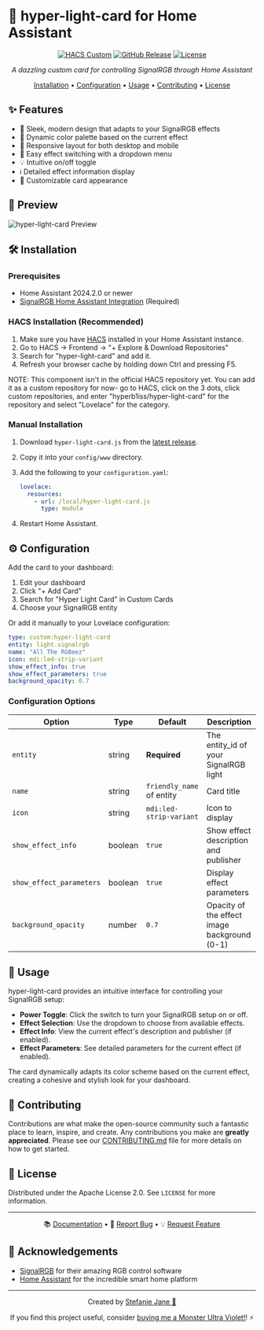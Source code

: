 # 🌟 hyper-light-card for Home Assistant

<div align="center">

[![HACS Custom][hacs-shield]][hacs]
[![GitHub Release][releases-shield]][releases]
[![License][license-shield]](LICENSE)

*A dazzling custom card for controlling SignalRGB through Home Assistant*

[Installation](#installation) • [Configuration](#configuration) • [Usage](#usage) • [Contributing](#contributing) • [License](#license)

</div>

## ✨ Features

- 💅 Sleek, modern design that adapts to your SignalRGB effects
- 🎨 Dynamic color palette based on the current effect
- 📱 Responsive layout for both desktop and mobile
- 🔀 Easy effect switching with a dropdown menu
- 💡 Intuitive on/off toggle
- ℹ️ Detailed effect information display
- 🔧 Customizable card appearance

## 📸 Preview

![hyper-light-card Preview](https://your-image-hosting.com/hyper-light-card-preview.gif)

## 🛠️ Installation
<a name="installation"></a>

### Prerequisites

- Home Assistant 2024.2.0 or newer
- [SignalRGB Home Assistant Integration](https://github.com/hyperb1iss/signalrgb-homeassistant) (Required)

### HACS Installation (Recommended)

1. Make sure you have [HACS](https://hacs.xyz/) installed in your Home Assistant instance.
2. Go to HACS → Frontend → "+ Explore & Download Repositories"
3. Search for "hyper-light-card" and add it.
4. Refresh your browser cache by holding down Ctrl and pressing F5.

NOTE: This component isn't in the official HACS repository yet. You can add it as a custom
repository for now- go to HACS, click on the 3 dots, click custom repositories, and enter
"hyperb1iss/hyper-light-card" for the repository and select "Lovelace" for the
category.

### Manual Installation

1. Download `hyper-light-card.js` from the [latest release](https://github.com/hyperb1iss/hyper-light-card/releases).
2. Copy it into your `config/www` directory.
3. Add the following to your `configuration.yaml`:

   ```yaml
   lovelace:
     resources:
       - url: /local/hyper-light-card.js
         type: module
   ```

4. Restart Home Assistant.

## ⚙️ Configuration
<a name="configuration"></a>

Add the card to your dashboard:

1. Edit your dashboard
2. Click "+ Add Card"
3. Search for "Hyper Light Card" in Custom Cards
4. Choose your SignalRGB entity

Or add it manually to your Lovelace configuration:

```yaml
type: custom:hyper-light-card
entity: light.signalrgb
name: "All The RGBeez"
icon: mdi:led-strip-variant
show_effect_info: true
show_effect_parameters: true
background_opacity: 0.7
```

### Configuration Options

| Option | Type | Default | Description |
|--------|------|---------|-------------|
| `entity` | string | **Required** | The entity_id of your SignalRGB light |
| `name` | string | `friendly_name` of entity | Card title |
| `icon` | string | `mdi:led-strip-variant` | Icon to display |
| `show_effect_info` | boolean | `true` | Show effect description and publisher |
| `show_effect_parameters` | boolean | `true` | Display effect parameters |
| `background_opacity` | number | `0.7` | Opacity of the effect image background (0-1) |

## 🚀 Usage
<a name="usage"></a>

hyper-light-card provides an intuitive interface for controlling your SignalRGB setup:

- **Power Toggle**: Click the switch to turn your SignalRGB setup on or off.
- **Effect Selection**: Use the dropdown to choose from available effects.
- **Effect Info**: View the current effect's description and publisher (if enabled).
- **Effect Parameters**: See detailed parameters for the current effect (if enabled).

The card dynamically adapts its color scheme based on the current effect, creating a cohesive and stylish look for your dashboard.

## 🤝 Contributing
<a name="contributing"></a>

Contributions are what make the open-source community such a fantastic place to learn, inspire, and create. Any contributions you make are **greatly appreciated**. Please see our [CONTRIBUTING.md](CONTRIBUTING.md) file for more details on how to get started.

## 📄 License
<a name="license"></a>

Distributed under the Apache License 2.0. See `LICENSE` for more information.

---

<div align="center">

📚 [Documentation](https://github.com/hyperb1iss/hyper-light-card/wiki) • 🐛 [Report Bug](https://github.com/hyperb1iss/hyper-light-card/issues) • 💡 [Request Feature](https://github.com/hyperb1iss/hyper-light-card/issues)

</div>

## 💖 Acknowledgements

- [SignalRGB](https://www.signalrgb.com/) for their amazing RGB control software
- [Home Assistant](https://www.home-assistant.io/) for the incredible smart home platform

---

<div align="center">

Created by [Stefanie Jane 🌠](https://github.com/hyperb1iss)

If you find this project useful, consider [buying me a Monster Ultra Violet!](https://ko-fi.com/hyperb1iss)! ⚡️

</div>

[hacs-shield]: https://img.shields.io/badge/HACS-Custom-pink.svg
[hacs]: https://github.com/custom-components/hacs
[releases-shield]: https://img.shields.io/github/release/hyperb1iss/hyper-light-card.svg
[releases]: https://github.com/hyperb1iss/hyper-light-card/releases
[license-shield]: https://img.shields.io/github/license/hyperb1iss/hyper-light-card.svg